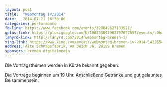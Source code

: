 ```yaml
---
layout: post
title:  "Webmontag IV/2014"
date:   2014-07-21 16:30:00
categories: performance
fb-link: https://www.facebook.com/events/329849627183521/
gplus-link: https://plus.google.com/b/108353097962757057557/events/c0hav35si6oqvgr4ft1m7979q3c
lanyrd-link: http://lanyrd.com/2014/webmontag-bremen-i/
xing-link: https://www.xing.com/events/webmontag-bremen-iv-2014-1429554?sc_o=as_e
address: Alte Schnapsfabrik, Am Deich 86, 28199 Bremen
sponsors: bremen digitalmedia
---
```


Die Vortragsthemen werden in Kürze bekannt gegeben.

Die Vorträge beginnen um 19 Uhr. Anschließend Getränke und gut gelauntes Beisammensein.